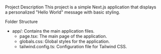  Project Description
This project is a simple Next.js application that displays a personalized "Hello World" message with basic styling.

 Folder Structure
- app/: Contains the main application files.
  - page.tsx: The main page of the application.
  - globals.css: Global styles for the application.
  - tailwind.config.ts: Configuration file for Tailwind CSS.
